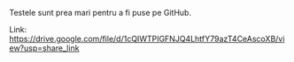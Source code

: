 Testele sunt prea mari pentru a fi puse pe GitHub.

Link: https://drive.google.com/file/d/1cQIWTPIGFNJQ4LhtfY79azT4CeAscoXB/view?usp=share_link